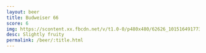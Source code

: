 ```yaml
---
layout: beer
title: Budweiser 66
score: 6
img: https://scontent.xx.fbcdn.net/v/t1.0-0/p480x480/62626_10151649177378745_981383908_n.jpg?oh=d7e1fed3d618185cfdffc967fab75ebd&oe=5866CA72
desc: Slightly fruity
permalink: /beer/:title.html
---
```

